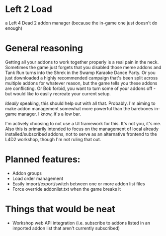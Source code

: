 # Left 2 Load
a Left 4 Dead 2 addon manager (because the in-game one just doesn't do enough)

# General reasoning
Getting all your addons to work together properly is a real pain in the neck. Sometimes the game just forgets that you disabled those meme addons and Tank Run turns into the Shrek in the Swamp Karaoke Dance Party. Or you just downloaded a highly recommended campaign that's been split across multiple addons for whatever reason, but the game tells you these addons are conflicting. Or Bob forbid, you want to turn some of your addons off - but would like to easily recreate your current setup.

*Ideally* speaking, this should help out with all that. Probably. I'm aiming to make addon management somewhat more powerful than the barebones in-game manager. I know, it's a low bar.

I'm actively choosing to not use a UI framework for this. It's not you, it's me. Also this is primarily intended to focus on the management of local already installed/subscribed addons, not to serve as an alternative frontend to the L4D2 workshop, though I'm not ruling that out.

# Planned features:
- Addon groups
- Load order management
- Easily import/export/switch between one or more addon list files
- Force override addonlist.txt when the game breaks it

# Things that would be neat
- Workshop web API integration (i.e. subscribe to addons listed in an imported addon list that aren't currently subscribed)
